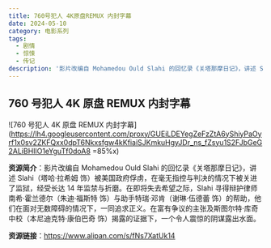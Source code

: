 ```yaml
---
title: 760号犯人 4K原盘REMUX 内封字幕
date: 2024-05-10
category: 电影系列
tags:
  - 剧情
  - 惊悚
  - 传记
description: '影片改编自 Mohamedou Ould Slahi 的回忆录《关塔那摩日记》，讲述 Slahi（塔哈·拉希姆 饰）被美国政府俘虏，在毫无指控与判决的情况下被关进了监狱，经受长达 14 年监禁与折磨。在即将失去希望之际，Slahi 寻得辩护律师南希·霍兰德尔（朱迪·福斯特 饰）与助手特瑞·邓肯（谢琳·伍德蕾 饰）的帮助，他们在面对无数障碍的情况下，一同追求正义。在富有争议的主张及斯图尔特·库奇中校（本尼迪克特·康伯巴奇 饰）揭露的证据下，一个令人震惊的阴谋露出水面。'
---
```


## 760 号犯人 4K 原盘 REMUX 内封字幕

![760 号犯人 4K 原盘 REMUX 内封字幕](https://lh4.googleusercontent.com/proxy/GUEiLDEYegZeFzZtA6yShiyPaOyrf1x0sv2ZKFQxx0dpT6Nkxsfgw4kKfiaiSJKmkuHgyJDr_ns_fZsyu1S2FJbGeG2ALiBHIlO1eYguTf0doA8 =85%x)

**资源简介**：影片改编自 Mohamedou Ould Slahi 的回忆录《关塔那摩日记》，讲述 Slahi（塔哈·拉希姆 饰）被美国政府俘虏，在毫无指控与判决的情况下被关进了监狱，经受长达 14 年监禁与折磨。在即将失去希望之际，Slahi 寻得辩护律师南希·霍兰德尔（朱迪·福斯特 饰）与助手特瑞·邓肯（谢琳·伍德蕾 饰）的帮助，他们在面对无数障碍的情况下，一同追求正义。在富有争议的主张及斯图尔特·库奇中校（本尼迪克特·康伯巴奇 饰）揭露的证据下，一个令人震惊的阴谋露出水面。

**资源链接**：https://www.alipan.com/s/fNs7XatUk14
